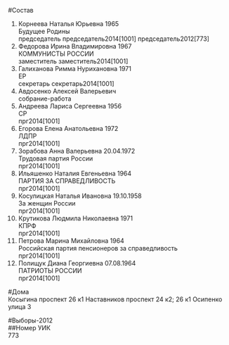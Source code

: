#Состав  
1. Корнеева Наталья Юрьевна 1965  
    Будущее Родины  
    председатель председатель2014[1001] председатель2012[773]  
2. Федорова Ирина Владимировна 1967  
    КОММУНИСТЫ РОССИИ  
    заместитель заместитель2014[1001]  
3. Галиханова Римма Нурихановна 1971  
    ЕР  
    секретарь секретарь2014[1001]  
4. Авдосенко Алексей Валерьевич  
    собрание-работа  
5. Андреева Лариса Сергеевна 1956  
    СР  
    прг2014[1001]  
6. Егорова Елена Анатольевна 1972  
    ЛДПР  
    прг2014[1001]  
7. Зорабова Анна Валерьевна 20.04.1972  
    Трудовая партия России  
    прг2014[1001]  
8. Ильяшенко Наталия Евгеньевна 1964  
    ПАРТИЯ ЗА СПРАВЕДЛИВОСТЬ  
    прг2014[1001]  
9. Косулицкая Наталья Ивановна 19.10.1958  
    За женщин России  
    прг2014[1001]  
10. Крутикова Людмила Николаевна 1971  
    КПРФ  
    прг2014[1001]  
11. Петрова Марина Михайловна 1964  
    Российская партия пенсионеров за справедливость  
    прг2014[1001]  
12. Полищук Диана Георгиевна 07.08.1964  
    ПАТРИОТЫ РОССИИ  
    прг2014[1001]  
  
#Дома  
Косыгина проспект 26 к1 Наставников проспект 24 к2; 26 к1 Осипенко улица 3  
  
#Выборы-2012  
##Номер УИК  
773  
